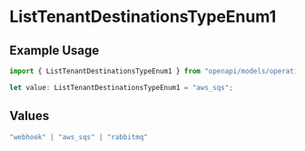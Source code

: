 # ListTenantDestinationsTypeEnum1

## Example Usage

```typescript
import { ListTenantDestinationsTypeEnum1 } from "openapi/models/operations";

let value: ListTenantDestinationsTypeEnum1 = "aws_sqs";
```

## Values

```typescript
"webhook" | "aws_sqs" | "rabbitmq"
```